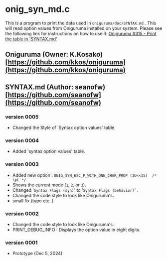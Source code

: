 # onig_syn_md.c

This is a program to print the data used in `oniguruma/doc/SYNTAX.md` .
This will read option values ​​from Oniguruma installed on your system.
Please see the following link for instructions on how to use it: [Oniguruma #315 - Print the table in 'SYNTAX.md'](https://github.com/kkos/oniguruma/issues/315#issue-2719589814)

## Oniguruma (Owner: K.Kosako) [https://github.com/kkos/oniguruma](https://github.com/kkos/oniguruma)
## SYNTAX.md (Author: seanofw) [https://github.com/seanofw](https://github.com/seanofw)

### version 0005
- Changed the Style of 'Syntax option values' table.

### version 0004
- Added 'syntax option values' table.
  
### version 0003
- Added new option : `ONIG_SYN_ESC_P_WITH_ONE_CHAR_PROP (1U<<15)  /* \pL */`
- Shows the current mode (`1`, `2`, or `3`).
- Changed '`Syntax Flags (syn)`' to '`Syntax Flags (behavior)`' .
- Changed the code style to look like Oniguruma's.  
- small fix (typo etc..)

### version 0002
- Changed the code style to look like Oniguruma's.
- PRINT_DEBUG_INFO : Displays the option value in eight digits.
  
### version 0001
- Prototype (Dec 5, 2024)
